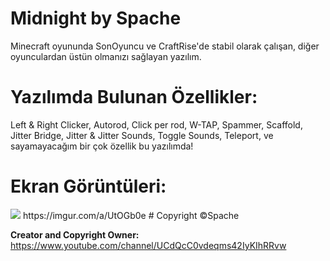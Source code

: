 # Midnight by Spache

Minecraft oyununda SonOyuncu ve CraftRise'de stabil olarak çalışan, diğer oyunculardan üstün olmanızı sağlayan yazılım.

# Yazılımda Bulunan Özellikler:
Left & Right Clicker,
Autorod,
Click per rod,
W-TAP,
Spammer,
Scaffold,
Jitter Bridge,
Jitter & Jitter Sounds,
Toggle Sounds,
Teleport,
ve sayamayacağım bir çok özellik bu yazılımda!

# Ekran Görüntüleri:
<img src="https://cdn.discordapp.com/attachments/774626954657529879/774627009862303755/unknown.png" />
https://imgur.com/a/UtOGb0e
# Copyright
©️Spache

**Creator and Copyright Owner:** https://www.youtube.com/channel/UCdQcC0vdeqms42IyKIhRRvw
